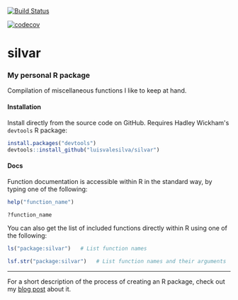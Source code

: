[![Build Status](https://travis-ci.org/luisvalesilva/silvar.svg?branch=master)](https://travis-ci.org/luisvalesilva/silvar)

[![codecov](https://codecov.io/github/luisvalesilva/silvar/branch/master/graphs/badge.svg)](https://codecov.io/github/luisvalesilva/silvar)

# silvar
### My personal R package

Compilation of miscellaneous functions I like to keep at hand.

#### Installation

Install directly from the source code on GitHub. Requires Hadley Wickham's
`devtools` R package:
``` r
install.packages("devtools")
devtools::install_github("luisvalesilva/silvar")
```

#### Docs

Function documentation is accessible within R in the standard way, by typing one
of the following:

``` r
help("function_name")

?function_name
```

You can also get the list of included functions directly within R using one of the following:

``` r
ls("package:silvar")   # List function names

lsf.str("package:silvar")   # List function names and their arguments
```

---

For a short description of the process of creating an R package, check out my
[blog post](http://luisvalesilva.com/datasimple/r_packages.html) about it.

